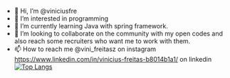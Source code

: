 - 👋 Hi, I’m @viniciusfre
- 👀 I’m interested in programming
- 🌱 I’m currently learning Java with spring framework.
- 💞️ I’m looking to collaborate on the community with my open codes and also reach some recruiters who want me to work with them.
- 📫 How to reach me
@vini_freitasz on instagram
https://www.linkedin.com/in/vinicius-freitas-b8014b1a1/ on linkedin
[![Top Langs](https://github-readme-stats.vercel.app/api/top-langs/?username=viniciusfre&layout=compact)](https://github.com/anuraghazra/github-readme-stats)
